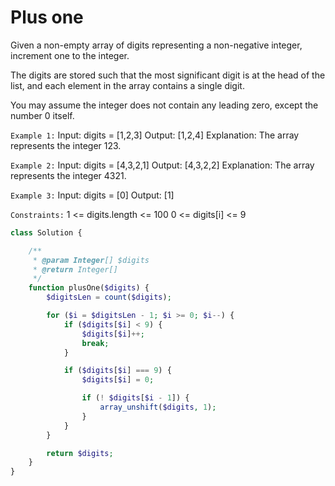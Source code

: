 # Plus one

Given a non-empty array of digits representing a non-negative integer, increment one to the integer.

The digits are stored such that the most significant digit is at the head of the list, and each element in the array contains a single digit.

You may assume the integer does not contain any leading zero, except the number 0 itself.



`Example 1:`
Input: digits = [1,2,3]
Output: [1,2,4]
Explanation: The array represents the integer 123.

`Example 2:`
Input: digits = [4,3,2,1]
Output: [4,3,2,2]
Explanation: The array represents the integer 4321.

`Example 3:`
Input: digits = [0]
Output: [1]

`Constraints:`
1 <= digits.length <= 100
0 <= digits[i] <= 9

```php
class Solution {

    /**
     * @param Integer[] $digits
     * @return Integer[]
     */
    function plusOne($digits) {
        $digitsLen = count($digits);

        for ($i = $digitsLen - 1; $i >= 0; $i--) {
            if ($digits[$i] < 9) {
                $digits[$i]++;
                break;
            }

            if ($digits[$i] === 9) {
                $digits[$i] = 0;

                if (! $digits[$i - 1]) {
                    array_unshift($digits, 1);
                }
            }
        }

        return $digits;
    }
}
```

